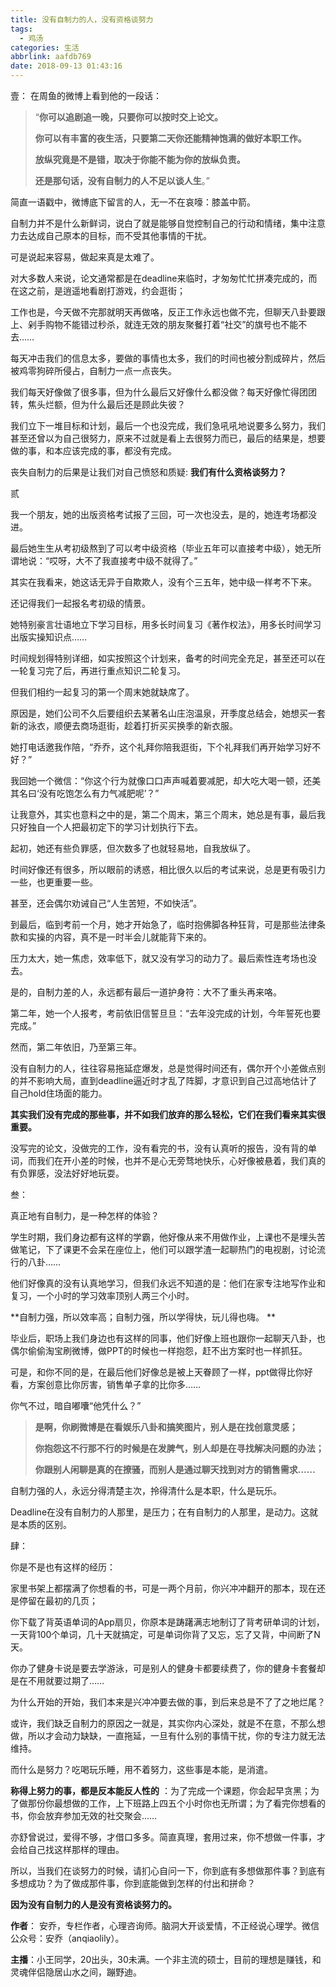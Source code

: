 ```yaml
---
title: 没有自制力的人，没有资格谈努力
tags:
  - 鸡汤
categories: 生活
abbrlink: aafdb769
date: 2018-09-13 01:43:16
---
```

壹：
在周鱼的微博上看到他的一段话：

> “**你可以追剧追一晚，只要你可以按时交上论文。**
>
> **你可以有丰富的夜生活，只要第二天你还能精神饱满的做好本职工作。**
>
> **放纵究竟是不是错，取决于你能不能为你的放纵负责。**
>
> **还是那句话，没有自制力的人不足以谈人生**。” 

简直一语戳中，微博底下留言的人，无一不在哀嚎：膝盖中箭。

自制力并不是什么新鲜词，说白了就是能够自觉控制自己的行动和情绪，集中注意力去达成自己原本的目标，而不受其他事情的干扰。

可是说起来容易，做起来真是太难了。

对大多数人来说，论文通常都是在deadline来临时，才匆匆忙忙拼凑完成的，而在这之前，是逍遥地看剧打游戏，约会逛街；

工作也是，今天做不完那就明天再做咯，反正工作永远也做不完，但聊天八卦要跟上、剁手购物不能错过秒杀，就连无效的朋友聚餐打着“社交”的旗号也不能不去……

每天冲击我们的信息太多，要做的事情也太多，我们的时间也被分割成碎片，然后被鸡零狗碎所侵占，自制力一点一点丧失。

我们每天好像做了很多事，但为什么最后又好像什么都没做？每天好像忙得团团转，焦头烂额，但为什么最后还是顾此失彼？

我们立下一堆目标和计划，最后一个也没完成，我们急吼吼地说要多么努力，我们甚至还曾以为自己很努力，原来不过就是看上去很努力而已，最后的结果是，想要做的事，和本应该完成的事，都没有完成。

丧失自制力的后果是让我们对自己愤怒和质疑: **我们有什么资格谈努力？**

贰

我一个朋友，她的出版资格考试报了三回，可一次也没去，是的，她连考场都没进。

最后她生生从考初级熬到了可以考中级资格（毕业五年可以直接考中级），她无所谓地说：“哎呀，大不了我直接考中级不就得了。”

其实在我看来，她这话无异于自欺欺人，没有个三五年，她中级一样考不下来。

还记得我们一起报名考初级的情景。

她特别豪言壮语地立下学习目标，用多长时间复习《著作权法》，用多长时间学习出版实操知识点……

时间规划得特别详细，如实按照这个计划来，备考的时间完全充足，甚至还可以在一轮复习完了后，再进行重点知识二轮复习。

但我们相约一起复习的第一个周末她就缺席了。

原因是，她们公司不久后要组织去某著名山庄泡温泉，开季度总结会，她想买一套新的泳衣，顺便去商场逛街，趁着打折买买换季的新衣服。

她打电话邀我作陪，“乔乔，这个礼拜你陪我逛街，下个礼拜我们再开始学习好不好？”

我回她一个微信：“你这个行为就像口口声声喊着要减肥，却大吃大喝一顿，还美其名曰‘没有吃饱怎么有力气减肥呢’？”

让我意外，其实也意料之中的是，第二个周末，第三个周末，她总是有事，最后我只好独自一个人把最初定下的学习计划执行下去。

起初，她还有些负罪感，但次数多了也就轻易地，自我放纵了。

时间好像还有很多，所以眼前的诱惑，相比很久以后的考试来说，总是更有吸引力一些，也更重要一些。

甚至，还会偶尔劝诫自己“人生苦短，不如快活”。

到最后，临到考前一个月，她才开始急了，临时抱佛脚各种狂背，可是那些法律条款和实操的内容，真不是一时半会儿就能背下来的。

压力太大，她一焦虑，效率低下，就又没有学习的动力了。最后索性连考场也没去。

是的，自制力差的人，永远都有最后一道护身符：大不了重头再来咯。

第二年，她一个人报考，考前依旧信誓旦旦：“去年没完成的计划，今年誓死也要完成。”

然而，第二年依旧，乃至第三年。

没有自制力的人，往往容易拖延症爆发，总是觉得时间还有，偶尔开个小差做点别的并不影响大局，直到deadline逼近时才乱了阵脚，才意识到自己过高地估计了自己hold住场面的能力。

**其实我们没有完成的那些事，并不如我们放弃的那么轻松，它们在我们看来其实很重要。**

没写完的论文，没做完的工作，没有看完的书，没有认真听的报告，没有背的单词，而我们在开小差的时候，也并不是心无旁骛地快乐，心好像被悬着，我们真的有负罪感，没法好好地玩耍。

叁：

真正地有自制力，是一种怎样的体验？

学生时期，我们身边都有这样的学霸，他好像从来不用做作业，上课也不是埋头苦做笔记，下了课更不会呆在座位上，他们可以跟学渣一起聊热门的电视剧，讨论流行的八卦……

他们好像真的没有认真地学习，但我们永远不知道的是：他们在家专注地写作业和复习，一个小时的学习效率顶别人两三个小时。

**自制力强，所以效率高；自制力强，所以学得快，玩儿得也嗨。 **

毕业后，职场上我们身边也有这样的同事，他们好像上班也跟你一起聊天八卦，也偶尔偷偷淘宝刷微博，做PPT的时候也一样抱怨，赶不出方案时也一样抓狂。

可是，和你不同的是，在最后他们好像总是被上天眷顾了一样，ppt做得比你好看，方案创意比你厉害，销售单子拿的比你多……

你气不过，暗自嘟囔“他凭什么？”

> **是啊，你刷微博是在看娱乐八卦和搞笑图片，别人是在找创意灵感；**
>
> **你抱怨这不行那不行的时候是在发脾气，别人却是在寻找解决问题的办法；**
>
> **你跟别人闲聊是真的在撩骚，而别人是通过聊天找到对方的销售需求……**

自制力强的人，永远分得清楚主次，拎得清什么是本职，什么是玩乐。

Deadline在没有自制力的人那里，是压力；在有自制力的人那里，是动力。这就是本质的区别。

肆：

你是不是也有这样的经历：

家里书架上都摆满了你想看的书，可是一两个月前，你兴冲冲翻开的那本，现在还是停留在最初的几页；

你下载了背英语单词的App扇贝，你原本是踌躇满志地制订了背考研单词的计划，一天背100个单词，几十天就搞定，可是单词你背了又忘，忘了又背，中间断了N天。

你办了健身卡说是要去学游泳，可是别人的健身卡都要续费了，你的健身卡套餐却是在不用就要过期了……

为什么开始的开始，我们本来是兴冲冲要去做的事，到后来总是不了了之地烂尾？

或许，我们缺乏自制力的原因之一就是，其实你内心深处，就是不在意，不那么想做，所以才会动力缺缺，一直拖延，一旦有什么别的事情干扰，你的专注力就无法维持。

而什么是努力？吃喝玩乐睡，用不着努力，这些事是本能，是消遣。

**称得上努力的事，都是反本能反人性的** ：为了完成一个课题，你会起早贪黑；为了做那份你最想做的工作，上下班路上四五个小时你也无所谓；为了看完你想看的书，你会放弃参加无效的社交聚会……

亦舒曾说过，爱得不够，才借口多多。简直真理，套用过来，你不想做一件事，才会给自己找这样那样的理由。

所以，当我们在谈努力的时候，请扪心自问一下，你到底有多想做那件事？到底有多想成功？为了做成那件事，你到底能做到怎样的付出和拼命？

**因为没有自制力的人是没有资格谈努力的。**

**作者**： 安乔，专栏作者，心理咨询师。脑洞大开谈爱情，不正经说心理学。微信公众号：安乔（anqiaolily）。

**主播**：小王同学，20出头，30未满。一个非主流的硕士，目前的理想是赚钱，和灵魂伴侣隐居山水之间，蹦野迪。